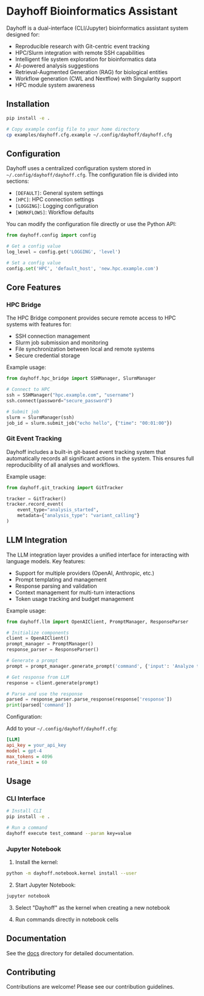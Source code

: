 # Dayhoff Bioinformatics Assistant

Dayhoff is a dual-interface (CLI/Jupyter) bioinformatics assistant system designed for:

- Reproducible research with Git-centric event tracking
- HPC/Slurm integration with remote SSH capabilities
- Intelligent file system exploration for bioinformatics data
- AI-powered analysis suggestions
- Retrieval-Augmented Generation (RAG) for biological entities
- Workflow generation (CWL and Nextflow) with Singularity support
- HPC module system awareness

## Installation

```bash
pip install -e .

# Copy example config file to your home directory
cp examples/dayhoff.cfg.example ~/.config/dayhoff/dayhoff.cfg
```

## Configuration

Dayhoff uses a centralized configuration system stored in `~/.config/dayhoff/dayhoff.cfg`. The configuration file is divided into sections:

- `[DEFAULT]`: General system settings
- `[HPC]`: HPC connection settings
- `[LOGGING]`: Logging configuration
- `[WORKFLOWS]`: Workflow defaults

You can modify the configuration file directly or use the Python API:

```python
from dayhoff.config import config

# Get a config value
log_level = config.get('LOGGING', 'level')

# Set a config value
config.set('HPC', 'default_host', 'new.hpc.example.com')
```

## Core Features

### HPC Bridge

The HPC Bridge component provides secure remote access to HPC systems with features for:

- SSH connection management
- Slurm job submission and monitoring
- File synchronization between local and remote systems
- Secure credential storage

Example usage:
```python
from dayhoff.hpc_bridge import SSHManager, SlurmManager

# Connect to HPC
ssh = SSHManager("hpc.example.com", "username")
ssh.connect(password="secure_password")

# Submit job
slurm = SlurmManager(ssh)
job_id = slurm.submit_job("echo hello", {"time": "00:01:00"})
```

### Git Event Tracking
Dayhoff includes a built-in git-based event tracking system that automatically records all significant actions in the system. This ensures full reproducibility of all analyses and workflows.

Example usage:
```python
from dayhoff.git_tracking import GitTracker

tracker = GitTracker()
tracker.record_event(
    event_type="analysis_started",
    metadata={"analysis_type": "variant_calling"}
)
```

## LLM Integration

The LLM integration layer provides a unified interface for interacting with language models. Key features:

- Support for multiple providers (OpenAI, Anthropic, etc.)
- Prompt templating and management
- Response parsing and validation
- Context management for multi-turn interactions
- Token usage tracking and budget management

Example usage:

```python
from dayhoff.llm import OpenAIClient, PromptManager, ResponseParser

# Initialize components
client = OpenAIClient()
prompt_manager = PromptManager()
response_parser = ResponseParser()

# Generate a prompt
prompt = prompt_manager.generate_prompt('command', {'input': 'Analyze this data'})

# Get response from LLM
response = client.generate(prompt)

# Parse and use the response
parsed = response_parser.parse_response(response['response'])
print(parsed['command'])
```

Configuration:

Add to your `~/.config/dayhoff/dayhoff.cfg`:

```ini
[LLM]
api_key = your_api_key
model = gpt-4
max_tokens = 4096
rate_limit = 60
```

## Usage

### CLI Interface
```bash
# Install CLI
pip install -e .

# Run a command
dayhoff execute test_command --param key=value
```

### Jupyter Notebook
1. Install the kernel:
```bash
python -m dayhoff.notebook.kernel install --user
```

2. Start Jupyter Notebook:
```bash
jupyter notebook
```

3. Select "Dayhoff" as the kernel when creating a new notebook

4. Run commands directly in notebook cells

## Documentation

See the [docs](docs/) directory for detailed documentation.

## Contributing

Contributions are welcome! Please see our contribution guidelines.
